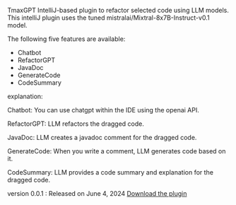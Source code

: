 
<!-- Plugin description -->
TmaxGPT
IntelliJ-based plugin to refactor selected code using LLM models.
This intelliJ plugin uses the tuned mistralai/Mixtral-8x7B-Instruct-v0.1 model.

The following five features are available:
- Chatbot
- RefactorGPT
- JavaDoc
- GenerateCode
- CodeSummary

explanation:

Chatbot: You can use chatgpt within the IDE using the openai API.

RefactorGPT: LLM refactors the dragged code.

JavaDoc: LLM creates a javadoc comment for the dragged code.

GenerateCode: When you write a comment, LLM generates code based on it.

CodeSummary: LLM provides a code summary and explanation for the dragged code.


version 0.0.1 : Released on June 4, 2024
[Download the plugin](https://github.com/fbwogur121/Internship_TmaxSoft/blob/feature/11/TmaxGPT-0.0.1.zip)
<!-- Plugin description end -->
